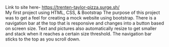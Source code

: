 Link to site here- https://trenten-taylor-pizza.surge.sh/ <br>
My first project using HTML, CSS, &amp; Bootstrap
The purpose of this project was to get a feel for creating a mock website using bootstrap. 
There is a navigation bar at the top that is responsive and changes into a button based on screen size.
Text and pictures also automatically resize to get smaller and stack when it reaches a certain size threshold.
The navigation bar sticks to the top as you scroll down.

